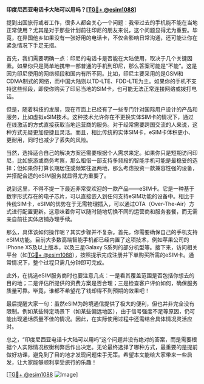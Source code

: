 **印度尼西亚电话卡大陆可以用吗？[[TG💪+ @esim1088](https://t.me/s/esim1088)]**

提到出国旅行或者工作，很多人都会关心一个问题：我带过去的手机能不能在当地正常使用？尤其是对于那些计划前往印尼的朋友来说，这个问题显得尤为重要。毕竟，在异国他乡如果没有一张好用的电话卡，不仅会影响日常沟通，还可能让你在紧急情况下手足无措。

首先，我们需要明确一点：印尼的电话卡是否能在大陆使用，取决于几个关键因素。如果你只是简单地携带一部普通的手机到印尼，那么答案可能是“不能”。这是因为印尼使用的网络频段和国内有所不同。比如，印尼主要采用的是GSM和CDMA制式的网络，而中国大陆则以TD-LTE、FDD-LTE为主。如果你的手机不支持这些频段，即使你购买了印尼当地的SIM卡，也可能无法正常连接网络或拨打电话。

但是，随着科技的发展，现在市面上已经有了一些专门针对国际用户设计的产品和服务，比如虚拟eSIM技术。这种技术允许你在不更换实体SIM卡的情况下，通过在线激活的方式直接获取当地运营商的服务。对于经常需要跨国交流的人来说，这种方式无疑更加便捷且灵活。而且，相比传统的实体SIM卡，eSIM卡体积更小、更耐用，同时也减少了丢失的风险。

当然，选择适合自己的解决方案还需要根据个人需求来定。如果你只是短期访问印尼，比如旅游或商务考察，那么租借一部支持多频段的智能手机可能是最稳妥的选择；但如果你打算长期居住或频繁往返两地，那么考虑投资一款兼容性强的设备，并搭配合适的eSIM服务就显得尤为重要了。

说到这里，不得不提一下最近非常受欢迎的一款产品——eSIM卡。它是一种基于数字形式存在的电子芯片，可以直接嵌入到任何支持eSIM功能的设备中。相比于传统SIM卡，eSIM的优势在于无需物理插入，可以通过OTA（Over-The-Air）方式进行配置更新。这意味着你可以随时随地切换不同的运营商和服务套餐，而无需亲自前往实体店铺办理手续。

那么，具体该如何操作呢？其实步骤并不复杂。首先，你需要确保自己的手机支持eSIM功能。目前大多数高端智能手机都已经内置了这项技术，例如苹果公司的iPhone XS及以上版本，以及三星Galaxy S系列的部分机型等。接下来，访问相关平台（如[TG💪+ @esim1088](https://t.me/s/esim1088)），按照提示完成注册并下单购买所需的eSIM卡。通常情况下，整个过程只需几分钟即可完成。

此外，在挑选eSIM服务商时也要注意几点：一是看其覆盖范围是否包括你想去的目的地；二是评估所提供的资费方案是否合理；三是检查客户评价如何，确保服务质量可靠。毕竟，谁都不希望花了钱却得不到预期的效果吧！

最后提醒大家一句：虽然eSIM为跨境通信提供了极大的便利，但也并非完全没有限制。例如某些特定场景下（如某些偏远地区），由于信号强度不足等原因，仍可能出现通话质量不佳的情况。因此，在实际使用过程中还需结合具体情况灵活应对。

总之，“印度尼西亚电话卡大陆可以用吗”这个问题并没有绝对的答案，而是需要根据个人实际情况权衡利弊后作出决定。无论最终选择了哪种方式，最重要的是提前做好功课，避免到了目的地才发现问题束手无策。希望本文能给大家带来一些启发，让大家能够顺利享受旅行的乐趣！

[[TG💪+ @esim1088](https://t.me/s/esim1088) ![Image](https://i.postimg.cc/4NQfJmqS/Snipaste-2025-05-13-00-14-12.png)]